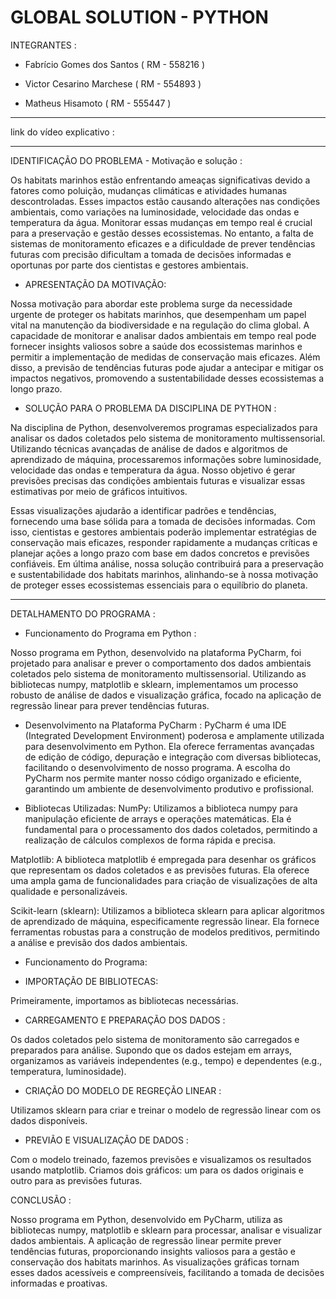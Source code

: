 # GLOBAL SOLUTION - PYTHON

INTEGRANTES :

- Fabrício Gomes dos Santos ( RM - 558216 )

- Victor Cesarino Marchese ( RM - 554893 )

- Matheus Hisamoto ( RM - 555447 )

-----------------------------------------------------------------------------------------------------------------------------------------

link do vídeo explicativo :

------------------------------------------------------------------------------------------------------------------------------------------
IDENTIFICAÇÃO DO PROBLEMA - Motivação e solução :

Os habitats marinhos estão enfrentando ameaças significativas devido a fatores como poluição, mudanças climáticas e atividades humanas descontroladas. Esses impactos estão causando alterações nas condições ambientais, como variações na luminosidade, velocidade das ondas e temperatura da água. Monitorar essas mudanças em tempo real é crucial para a preservação e gestão desses ecossistemas. No entanto, a falta de sistemas de monitoramento eficazes e a dificuldade de prever tendências futuras com precisão dificultam a tomada de decisões informadas e oportunas por parte dos cientistas e gestores ambientais.

- APRESENTAÇÃO DA MOTIVAÇÃO:
  
Nossa motivação para abordar este problema surge da necessidade urgente de proteger os habitats marinhos, que desempenham um papel vital na manutenção da biodiversidade e na regulação do clima global. A capacidade de monitorar e analisar dados ambientais em tempo real pode fornecer insights valiosos sobre a saúde dos ecossistemas marinhos e permitir a implementação de medidas de conservação mais eficazes. Além disso, a previsão de tendências futuras pode ajudar a antecipar e mitigar os impactos negativos, promovendo a sustentabilidade desses ecossistemas a longo prazo.

- SOLUÇÃO PARA O PROBLEMA DA DISCIPLINA DE PYTHON :
  
Na disciplina de Python, desenvolveremos programas especializados para analisar os dados coletados pelo sistema de monitoramento multissensorial. Utilizando técnicas avançadas de análise de dados e algoritmos de aprendizado de máquina, processaremos informações sobre luminosidade, velocidade das ondas e temperatura da água. Nosso objetivo é gerar previsões precisas das condições ambientais futuras e visualizar essas estimativas por meio de gráficos intuitivos.

Essas visualizações ajudarão a identificar padrões e tendências, fornecendo uma base sólida para a tomada de decisões informadas. Com isso, cientistas e gestores ambientais poderão implementar estratégias de conservação mais eficazes, responder rapidamente a mudanças críticas e planejar ações a longo prazo com base em dados concretos e previsões confiáveis. Em última análise, nossa solução contribuirá para a preservação e sustentabilidade dos habitats marinhos, alinhando-se à nossa motivação de proteger esses ecossistemas essenciais para o equilíbrio do planeta.

------------------------------------------------------------------------------------------------------------------------------------------
DETALHAMENTO DO PROGRAMA :
  
- Funcionamento do Programa em Python :
  
Nosso programa em Python, desenvolvido na plataforma PyCharm, foi projetado para analisar e prever o comportamento dos dados ambientais coletados pelo sistema de monitoramento multissensorial. Utilizando as bibliotecas numpy, matplotlib e sklearn, implementamos um processo robusto de análise de dados e visualização gráfica, focado na aplicação de regressão linear para prever tendências futuras.

- Desenvolvimento na Plataforma PyCharm :
PyCharm é uma IDE (Integrated Development Environment) poderosa e amplamente utilizada para desenvolvimento em Python. Ela oferece ferramentas avançadas de edição de código, depuração e integração com diversas bibliotecas, facilitando o desenvolvimento de nosso programa. A escolha do PyCharm nos permite manter nosso código organizado e eficiente, garantindo um ambiente de desenvolvimento produtivo e profissional.

- Bibliotecas Utilizadas: 
NumPy: Utilizamos a biblioteca numpy para manipulação eficiente de arrays e operações matemáticas. Ela é fundamental para o processamento dos dados coletados, permitindo a realização de cálculos complexos de forma rápida e precisa.

Matplotlib: A biblioteca matplotlib é empregada para desenhar os gráficos que representam os dados coletados e as previsões futuras. Ela oferece uma ampla gama de funcionalidades para criação de visualizações de alta qualidade e personalizáveis.

Scikit-learn (sklearn): Utilizamos a biblioteca sklearn para aplicar algoritmos de aprendizado de máquina, especificamente regressão linear. Ela fornece ferramentas robustas para a construção de modelos preditivos, permitindo a análise e previsão dos dados ambientais.

- Funcionamento do Programa:

- IMPORTAÇÃO DE BIBLIOTECAS:
  
Primeiramente, importamos as bibliotecas necessárias.

- CARREGAMENTO E PREPARAÇÃO DOS DADOS :

Os dados coletados pelo sistema de monitoramento são carregados e preparados para análise. Supondo que os dados estejam em arrays, organizamos as variáveis independentes (e.g., tempo) e dependentes (e.g., temperatura, luminosidade).

- CRIAÇÃO DO MODELO DE REGREÇÃO LINEAR :

Utilizamos sklearn para criar e treinar o modelo de regressão linear com os dados disponíveis.

- PREVIÃO E VISUALIZAÇÃO DE DADOS :

Com o modelo treinado, fazemos previsões e visualizamos os resultados usando matplotlib. Criamos dois gráficos: um para os dados originais e outro para as previsões futuras.

CONCLUSÃO :

Nosso programa em Python, desenvolvido em PyCharm, utiliza as bibliotecas numpy, matplotlib e sklearn para processar, analisar e visualizar dados ambientais. A aplicação de regressão linear permite prever tendências futuras, proporcionando insights valiosos para a gestão e conservação dos habitats marinhos. As visualizações gráficas tornam esses dados acessíveis e compreensíveis, facilitando a tomada de decisões informadas e proativas.
